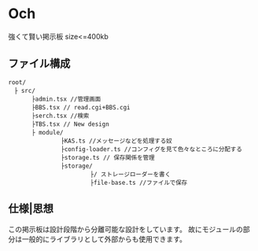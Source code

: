 # Och
強くて賢い掲示板
size<=400kb
## ファイル構成
```
root/
　├ src/
　　　　├admin.tsx //管理画面
　　　　├BBS.tsx // read.cgi+BBS.cgi
　　　　├serch.tsx //検索
　　　　├TBS.tsx // New design
　　　　├ module/
　　　　　　　　　├KAS.ts //メッセージなどを処理する奴
　　　　　　　　　├config-loader.ts //コンフィグを見て色々なところに分配する
　　　　　　　　　├storage.ts // 保存関係を管理
　　　　　　　　　├storage/
　　　　　　　　　　　　　　├/ ストレージローダーを書く
　　　　　　　　　　　　　　├file-base.ts //ファイルで保存 
```
## 仕様|思想
この掲示板は設計段階から分離可能な設計をしています。
故にモジュールの部分は一般的にライブラリとして外部からも使用できます。